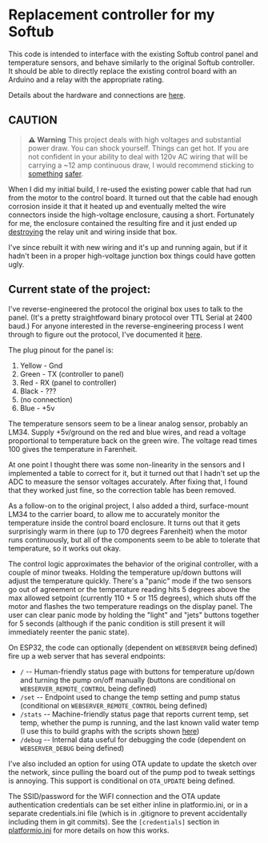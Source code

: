 # Replacement controller for my Softub

This code is intended to interface with the existing Softub control panel and temperature sensors, and behave similarly to the original Softub controller.
It should be able to directly replace the existing control board with an Arduino and a relay with the appropriate rating.

Details about the hardware and connections are [here](./hardware/README.md).

## CAUTION

> **⚠ Warning** 
> This project deals with high voltages and substantial power draw. You can shock yourself. Things can get hot. If you are not confident in your ability to deal with 120v AC wiring that will be carrying a ~12 amp continuous draw, I would recommend sticking to [something](https://github.com/monroewilliams/TinyKeyboard) [safer](https://github.com/monroewilliams/trackball).

When I did my initial build, I re-used the existing power cable that had run from the motor to the control board. It turned out that the cable had enough corrosion inside it that it heated up and eventually melted the wire connectors inside the high-voltage enclosure, causing a short. Fortunately for me, the enclosure contained the 
resulting fire and it just ended up [destroying](./hardware/yikes.jpg) the relay unit and wiring inside that box. 

I've since rebuilt it with new wiring and it's up and running again, but if it hadn't been in a proper high-voltage junction box things could have gotten ugly.

## Current state of the project:

I've reverse-engineered the protocol the original box uses to talk to the panel. (It's a pretty straightfoward binary protocol over TTL Serial at 2400 baud.) For anyone interested in the reverse-engineering process I went through to figure out the protocol, I've documented it [here](./hardware/reverse-engineering.md).

The plug pinout for the panel is:

1. Yellow - Gnd
2. Green - TX (controller to panel)
3. Red - RX (panel to controller)
4. Black - ???
5. (no connection)
6. Blue - +5v

The temperature sensors seem to be a linear analog sensor, probably an LM34. Supply +5v/ground on the red and blue wires, and read a voltage proportional to temperature back on the green wire. The voltage read times 100 gives the temperature in Farenheit. 

At one point I thought there was some non-linearity in the sensors and I implemented a table to correct for it, but it turned out that I hadn't set up the ADC to measure the sensor voltages accurately. After fixing that, I found that they worked just fine, so the correction table has been removed.

As a follow-on to the original project, I also added a third, surface-mount LM34 to the carrier board, to allow me to accurately monitor the temperature inside the control board enclosure. It turns out that it gets surprisingly warm in there (up to 170 degrees Farenheit) when the motor runs continuously, but all of the components seem to be able to tolerate that temperature, so it works out okay.

The control logic approximates the behavior of the original controller, with a couple of minor tweaks. Holding the temperature up/down buttons will adjust the temperature quickly. There's a "panic" mode if the two sensors go out of agreement or the temperature reading hits 5 degrees above the max allowed setpoint (currently 110 + 5 or 115 degrees), which shuts off the motor and flashes the two temperature readings on the display panel. The user can clear panic mode by holding the "light" and "jets" buttons together for 5 seconds (although if the panic condition is still present it will immediately reenter the panic state).

On ESP32, the code can optionally (dependent on `WEBSERVER` being defined) fire up a web server that has several endpoints:
- `/` -- Human-friendly status page with buttons for temperature up/down and turning the pump on/off manually (buttons are conditional on `WEBSERVER_REMOTE_CONTROL` being defined)
- `/set` -- Endpoint used to change the temp setting and pump status (conditional on `WEBSERVER_REMOTE_CONTROL` being defined)
- `/stats` -- Machine-friendly status page that reports current temp, set temp, whether the pump is running, and the last known valid water temp (I use this to build graphs with the scripts shown [here](./graphs/README.md))
- `/debug` -- Internal data useful for debugging the code (dependent on `WEBSERVER_DEBUG` being defined)

I've also included an option for using OTA update to update the sketch over the network, since pulling the board out of the pump pod to tweak settings is annoying. This support is conditional on `OTA_UPDATE` being defined.

The SSID/password for the WiFI connection and the OTA update authentication credentials can be set either inline in platformio.ini, or in a separate credentials.ini file (which is in .gitignore to prevent accidentally including them in git commits). See the `[credentials]` section in [platformio.ini](./platformio.ini) for more details on how this works.

